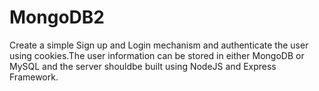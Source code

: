 # MongoDB2
  Create a simple Sign up and Login mechanism and authenticate the user using cookies.The user information can be stored in either MongoDB or MySQL and the server shouldbe built using NodeJS and Express Framework.   
